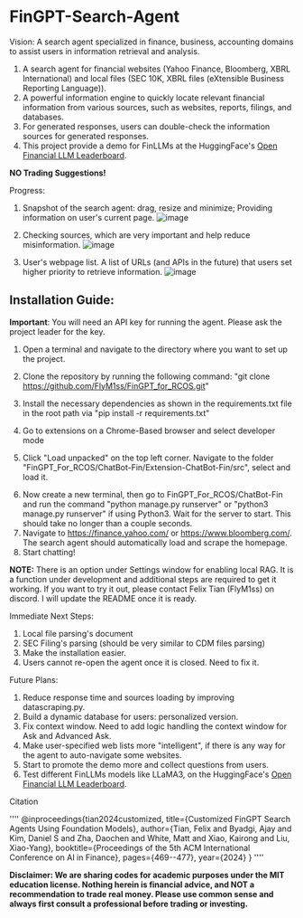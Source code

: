 # FinGPT-Search-Agent


Vision: A search agent specialized in finance, business, accounting domains to assist users in information retrieval and analysis. 

1. A search agent for financial websites (Yahoo Finance, Bloomberg, XBRL International) and local files (SEC 10K, XBRL files (eXtensible Business Reporting Language)).
2. A powerful information engine to quickly locate relevant financial information from various sources, such as websites, reports, filings, and databases.
3. For generated responses, users can double-check the information sources for generated responses.
4. This project provide a demo for FinLLMs at the HuggingFace's [Open Financial LLM Leaderboard](https://huggingface.co/spaces/TheFinAI/Open-Financial-LLM-Leaderboard).


**NO Trading Suggestions!**


Progress:


1. Snapshot of the search agent: drag, resize and minimize; Providing information on user's current page.
   ![image](https://github.com/YangletLiu/FinLLM-Search-Agent/blob/main/figures/snapshot.png)


2. Checking sources, which are very important and help reduce misinformation.
   ![image](https://github.com/YangletLiu/FinGPT-Search-Agent/blob/main/figures/sources.png)


3. User's webpage list. A list of URLs (and APIs in the future) that users set higher priority to retrieve information.
   ![image](https://github.com/YangletLiu/FinGPT-Search-Agent/blob/main/figures/user_preferred.png)




## Installation Guide:
**Important**: You will need an API key for running the agent. Please ask the project leader for the key.
1. Open a terminal and navigate to the directory where you want to set up the project.
2. Clone the repository by running the following command: "git clone https://github.com/FlyM1ss/FinGPT_for_RCOS.git"


3. Install the necessary dependencies as shown in the requirements.txt file in the root path via "pip install -r requirements.txt"
4. Go to extensions on a Chrome-Based browser and select developer mode
5. Click "Load unpacked" on the top left corner. Navigate to the folder "FinGPT_For_RCOS/ChatBot-Fin/Extension-ChatBot-Fin/src", select and load it.


[//]: # (5. Go to https://huggingface.co/google/gemma-2-2b-it/tree/main, then follow these steps:)

[//]: # (  - Go to the more options botton &#40;button w/ the 3 dots&#41; and click "Clone repository". It will run you through how to  clone the repository:)

[//]: # (     - Make sure you have git-lfs installed &#40;https://git-lfs.com&#41;: Run "git lfs install")

[//]: # (     - When prompted for a password, use an access token with write permissions. Generate one from your settings: https://huggingface.co/settings/tokens)

[//]: # (     - Now go to your terminal and navigate to "FinGPT_For_RCOS/ChatBot-Fin/chat_server/datascraper" and run "git clone https://huggingface.co/google/gemma-2-2b-it")

[//]: # (     - &#40;Optional&#41; If you want to clone without large files - just their pointers: "GIT_LFS_SKIP_SMUDGE=1 git clone https://huggingface.co/google/gemma-2-2b-it")

[//]: # (     - Now that we have done that, we should now have "gemma-2-2b-it" in our "FinGPT_For_RCOS/ChatBot-Fin/chat_server/datascraper")



6. Now create a new terminal, then go to FinGPT_For_RCOS/ChatBot-Fin and run the command "python manage.py runserver" or "python3 manage.py runserver" if using Python3. Wait for the server to start. This should take no longer than a couple seconds.
7. Navigate to https://finance.yahoo.com/ or https://www.bloomberg.com/. The search agent should automatically load and scrape the homepage.
8. Start chatting!

**NOTE:** There is an option under Settings window for enabling local RAG. It is a function under development and additional steps are required to get it working. 
If you want to try it out, please contact Felix Tian (FlyM1ss) on discord. 
I will update the README once it is ready.

Immediate Next Steps:
1. Local file parsing's document
2. SEC Filing's parsing (should be very similar to CDM files parsing)
3. Make the installation easier.
4. Users cannot re-open the agent once it is closed. Need to fix it.



Future Plans:
1. Reduce response time and sources loading by improving datascraping.py.
2. Build a dynamic database for users: personalized version.
3. Fix context window. Need to add logic handling the context window for Ask and Advanced Ask.
4. Make user-specified web lists more "intelligent", if there is any way for the agent to auto-navigate some websites.
5. Start to promote the demo more and collect questions from users.
6. Test different FinLLMs models like LLaMA3, on the HuggingFace's [Open Financial LLM Leaderboard](https://huggingface.co/spaces/TheFinAI/Open-Financial-LLM-Leaderboard).


Citation

''''
@inproceedings{tian2024customized,
  title={Customized FinGPT Search Agents Using Foundation Models},
  author={Tian, Felix and Byadgi, Ajay and Kim, Daniel S and Zha, Daochen and White, Matt and Xiao, Kairong and Liu, Xiao-Yang},
  booktitle={Proceedings of the 5th ACM International Conference on AI in Finance},
  pages={469--477},
  year={2024}
}
''''


**Disclaimer: We are sharing codes for academic purposes under the MIT education license. Nothing herein is financial advice, and NOT a recommendation to trade real money. Please use common sense and always first consult a professional before trading or investing.**


